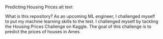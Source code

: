 Predicting Housing Prices
alt text

What is this repository?
As an upcoming ML engineer, I challenged myself to put my machine learning skills to the test. I challenged myself by tackling the Housing Prices Challenge on Kaggle. The goal of this challenge is to predict the prices of houses in Ames
